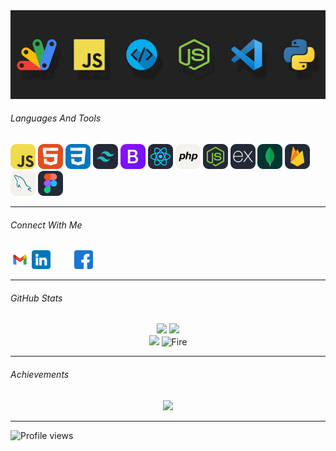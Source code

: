 <img src="Readme_img/bg.jpg" alt="bg" wdith="100%" />

<h6 align="left">Languages And Tools</h6> 
<p align="left">
  <a href="https://developer.mozilla.org/en-US/docs/Web/JavaScript" target="_blank"><img src="language-icons/JavaScript.svg" alt="JavaScript" width="40" height="40"/></a>
  <a href="https://www.w3.org/html/" target="_blank"><img src="language-icons/HTML.svg" alt="HTML5" width="40" height="40"/></a>
  <a href="https://www.w3schools.com/css/" target="_blank"><img src="language-icons/CSS.svg" alt="CSS3" width="40" height="40"/></a>
  <a href="https://tailwindcss.com/" target="_blank"><img src="language-icons/TailwindCSS-Dark.svg" alt="Tailwind" width="40" height="40"/></a>
  <a href="https://getbootstrap.com" target="_blank"><img src="language-icons/Bootstrap.svg" alt="Bootstrap" width="40" height="40"/></a>
  <a href="https://reactjs.org/" target="_blank"><img src="language-icons/React-Dark.svg" alt="React" width="40" height="40"/></a>
  <a href="https://www.w3schools.com/php/" target="_blank"><img src="language-icons/PHP-Light.svg" alt="PHP" width="40" height="40"/></a>
  <a href="https://nodejs.org" target="_blank"><img src="language-icons/NodeJS-Dark.svg" alt="NodeJS" width="40" height="40"/></a>
  <a href="https://expressjs.com" target="_blank"><img src="language-icons/ExpressJS-Dark.svg" alt="ExpressJS" width="40" height="40"/></a>
  <a href="https://www.mongodb.com/" target="_blank"><img src="language-icons/MongoDB.svg" alt="MongoDB" width="40" height="40"/></a>
  <a href="https://firebase.google.com/" target="_blank"><img src="language-icons/Firebase-Dark.svg" alt="Firebase" width="40" height="40"/></a>
  <a href="https://www.mysql.com/" target="_blank"><img src="language-icons/MySQL-Light.svg" alt="MySQL" width="40" height="40"/></a>
  <a href="https://www.figma.com/" target="_blank"><img src="language-icons/Figma-Dark.svg" alt="Figma" width="40" height="40"/></a>
</p>

---

<h6 align="left"> Connect With Me</h6>
<p align="left">
  <a href="mailto:rusirujayanga@gmail.com"><img src="social-icons/Google.png" alt="Gmail" height="30" width="30"/></a>
  <a href="https://linkedin.com/in/rusiru jayanga" target="_blank"><img src="social-icons/linkedin.png" alt="LinkedIn" height="30" width="30"/></a>
  <a href="https://x.com/rusirujayanga" target="_blank"><img src="social-icons/twitter.png" alt="Twitter" height="30" width="30"/></a>
  <a href="https://www.facebook.com/rusiru.jayanga" target="_blank"><img src="social-icons/facebook.png" alt="Facebook" height="30" width="30"/></a>
</p>

---
<h6 align="left"> GitHub Stats </h6>
<p align="center">
  <img src="https://github-readme-stats.vercel.app/api/top-langs/?username=RusiruJayanga&theme=dark&hide_border=true&layout=compact" />
  <img src="https://github-readme-streak-stats.herokuapp.com/?user=RusiruJayanga&theme=dark&hide_border=true&no-bg=true" /><br/>
  <img src="https://github-readme-stats.vercel.app/api?username=RusiruJayanga&theme=dark&hide_border=true&show_icons=true" />
  <img src="https://user-images.githubusercontent.com/74038190/216122041-518ac897-8d92-4c6b-9b3f-ca01dcaf38ee.png" alt="Fire" width="200" />
</p>

---

<h6 align="left">  Achievements</h6>
<p align="center">
  <img src="https://github-profile-trophy.vercel.app/?username=RusiruJayanga&theme=highcontrast&no-frame=true&no-bg=true&margin-w=4" />
</p>

---

<p align="left">
  <img src="https://komarev.com/ghpvc/?username=rusirujayanga&label=Profile%20Views&color=0eb429&style=flat" alt="Profile views" />
</p>
